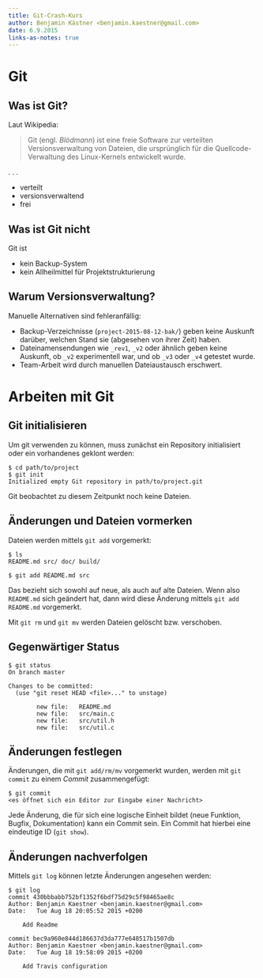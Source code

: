 ```yaml
---
title: Git-Crash-Kurs
author: Benjamin Kästner <benjamin.kaestner@gmail.com>
date: 6.9.2015
links-as-notes: true
---
```

# Git
## Was ist Git?

Laut Wikipedia:

> Git (engl. _Blödmann_) ist eine freie Software zur verteilten
> Versionsverwaltung von Dateien, die ursprünglich für die Quellcode-Verwaltung
> des Linux-Kernels entwickelt wurde.

. . .

- verteilt
- versionsverwaltend
- frei

## Was ist Git nicht

Git ist

- kein Backup-System
- kein Allheilmittel für Projektstrukturierung

## Warum Versionsverwaltung?

Manuelle Alternativen sind fehleranfällig:

- Backup-Verzeichnisse (`project-2015-08-12-bak/`) geben keine Auskunft darüber, welchen Stand sie (abgesehen von ihrer Zeit) haben.
- Dateinamensendungen wie `_rev1`, `_v2` oder ähnlich geben keine Auskunft, ob `_v2` experimentell war, und ob `_v3` oder `_v4` getestet wurde.
- Team-Arbeit wird durch manuellen Dateiaustausch erschwert.


# Arbeiten mit Git
## Git initialisieren
Um git verwenden zu können, muss zunächst ein Repository initialisiert oder ein
vorhandenes geklont werden:

```
$ cd path/to/project
$ git init
Initialized empty Git repository in path/to/project.git
```

Git beobachtet zu diesem Zeitpunkt noch keine Dateien.

## Änderungen und Dateien vormerken
Dateien werden mittels `git add` vorgemerkt:
```
$ ls
README.md src/ doc/ build/

$ git add README.md src
```
Das bezieht sich sowohl auf neue, als auch auf alte Dateien. Wenn also `README.md` sich geändert hat, dann wird diese Änderung mittels `git add README.md` vorgemerkt.

Mit `git rm` und `git mv` werden Dateien gelöscht bzw. verschoben.

## Gegenwärtiger Status
```
$ git status
On branch master

Changes to be committed:
  (use "git reset HEAD <file>..." to unstage)

        new file:   README.md
        new file:   src/main.c
        new file:   src/util.h
        new file:   src/util.c
```

## Änderungen festlegen
Änderungen, die mit `git add/rm/mv` vorgemerkt wurden, werden mit `git commit` zu einem _Commit_ zusammengefügt:
```
$ git commit
<es öffnet sich ein Editor zur Eingabe einer Nachricht>
```

Jede Änderung, die für sich eine logische Einheit bildet (neue Funktion, Bugfix, Dokumentation) kann ein Commit sein. Ein Commit hat hierbei eine eindeutige ID (`git show`).

## Änderungen nachverfolgen
Mittels `git log` können letzte Änderungen angesehen werden:

```
$ git log
commit 430bbbabb752bf1352f6bdf75d29c5f98465ae8c
Author: Benjamin Kaestner <benjamin.kaestner@gmail.com>
Date:   Tue Aug 18 20:05:52 2015 +0200

    Add Readme

commit bec9a960e844d186637d3da777e648517b1507db
Author: Benjamin Kaestner <benjamin.kaestner@gmail.com>
Date:   Tue Aug 18 19:58:09 2015 +0200

    Add Travis configuration
```
